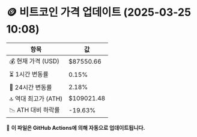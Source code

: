 # 🪙 비트코인 가격 업데이트 (2025-03-25 10:08)

| 항목                | 값 |
|--------------------|----------------|
| 💰 현재 가격 (USD) | $87550.66 |
| ⏳ 1시간 변동률    | 0.15% |
| 📆 24시간 변동률   | 2.18% |
| 🔝 역대 최고가 (ATH) | $109021.48 |
| 📉 ATH 대비 하락률 | -19.63% |

🔄 **이 파일은 GitHub Actions에 의해 자동으로 업데이트됩니다.**
